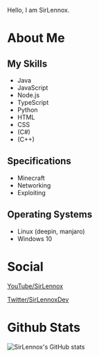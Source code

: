 Hello, I am SirLennox.

# About Me

## My Skills
- Java
- JavaScript
- Node.js
- TypeScript
- Python
- HTML
- CSS
- (C#)
- (C++)

## Specifications
- Minecraft
- Networking
- Exploiting

## Operating Systems
- Linux (deepin, manjaro)
- Windows 10


# Social

[YouTube/SirLennox](https://youtube.com/channel/UCaohO-Gcx6HKJ2x-ns-T04Q)

[Twitter/SirLennoxDev](https://twitter.com/SirLennoxDev)

# Github Stats

![SirLennox's GitHub stats](https://github-readme-stats.vercel.app/api?username=SirLennox&show_icons=true&theme=radical)

